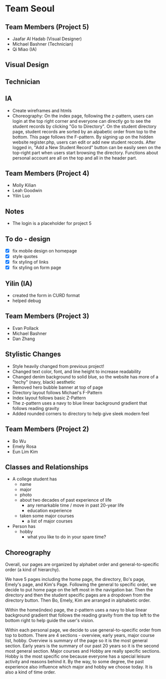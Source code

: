 
# Team Seoul

## Team Members (Project 5)
- Jaafar Al Hadab (Visual Designer)
- Michael Bashner (Technician)
- Qi Miao (IA)

## Visual Design

## Technician

## IA
- Create wireframes and htmls
- Choreography: On the index page, following the z-pattern, users can login at the top right corner and everyone can directly go to see the student records by clicking "Go to Directory". On the student directory page, student records are sorted by an alpabetic order from top to the bottom. This page follows the F-pattern. By signing up on the hidden website register.php, users can edit or add new student records. After logged in, "Add a New Student Record" button can be easily seen on the top-right part when users start browsing the directory. Functions about personal account are all on the top and all in the header part. 

## Team Members (Project 4)
- Molly Kilian
- Leah Goodwin
- Yilin Luo

## Notes
- The login is a placeholder for project 5

## To do - design
- [x] fix mobile design on homepage
- [x] style quotes
- [x] fix styling of links
- [x] fix styling on form page

## Yilin (IA)

- created the form in CURD format
- helped debug

## Team Members (Project 3)
- Evan Pollack
- Michael Bashner
- Dan Zhang

## Stylistic Changes
- Style heavily changed from previous project!
- Changed text color, font, and line height to increase readability
- Changed denim background to solid blue, so the website has more of a "techy" (navy, black) aesthetic
- Removed hero bubble banner at top of page
- Directory layout follows Michael's F-Pattern
- Index layout follows basic Z-Pattern
- The z-pattern uses a navy to blue linear background gradient that follows reading gravity
- Added rounded corners to directory to help give sleek modern feel

## Team Members (Project 2)
- Bo Wu
- Emely Rosa
- Eun Lim Kim


## Classes and Relationships
- A college student has 
	- name 
	- major 
	- photo 
	- about two decades of past experience of life
		- any remarkable time / move in past 20-year life
		- education experience
	- taken some major courses
		- a list of major courses
- Person has 
	- hobby
		- what you like to do in your spare time? 

## Choreography
Overall, our pages are organized by alphabet order and general-to-specific order (a kind of hierarchy).

We have 5 pages including the home page, the directory, Bo's page, Emely's page, and Kim's Page. Following the general to specific order, we decide to put home page on the left most in the navigation bar. Then the directory and then the student specific pages are a dropdown from the directory button. Then Bo, Emely, Kim are arranged in alphabetic order.  

Within the home(index) page, the z-pattern uses a navy to blue linear background gradient that follows the reading gravity from the top left to the bottom right to help guide the user's vision.

Within each personal page, we decide to use general-to-specific order from top to bottom. There are 4 sections - overview, early years, major course list, hobby. Overview is summary of the page so it is the most general section. Early years is the summary of our past 20 years so it is the second most general section. Major courses and Hobby are really specific sections. Hobby is the most specific one because everyone has a special leisure activity and reasons behind it. By the way, to some degree, the past experience also influence which major and hobby we choose today. It is also a kind of time order.
